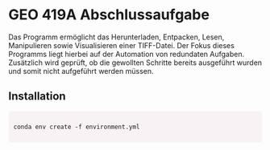 # GEO 419A Abschlussaufgabe 
Das Programm ermöglicht das Herunterladen, Entpacken, Lesen, Manipulieren sowie Visualisieren einer TIFF-Datei. Der Fokus dieses Programms liegt hierbei auf der Automation von redundaten Aufgaben. Zusätzlich wird geprüft, ob die gewollten Schritte bereits ausgeführt wurden und somit nicht aufgeführt werden müssen.

## Installation
<div style="background-color: #f9f2f4; padding: 10px; border-radius: 5px;">
  
```shell
conda env create -f environment.yml
